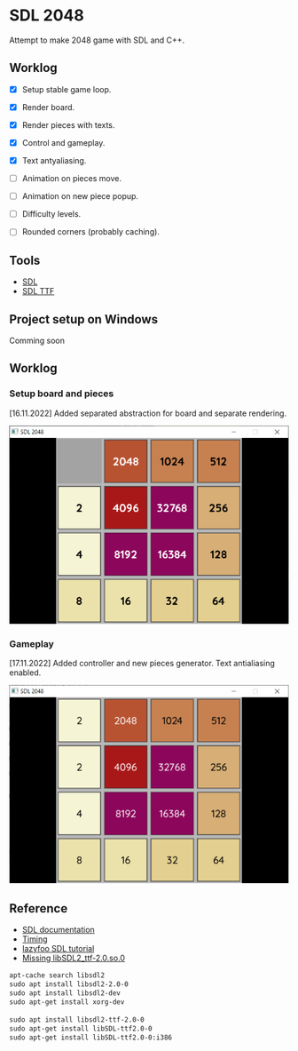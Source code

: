 # SDL 2048

Attempt to make 2048 game with SDL and C++.

## Worklog
 - [x] Setup stable game loop.
 - [x] Render board.
 - [x] Render pieces with texts.
 - [x] Control and gameplay.
 - [x] Text antyaliasing.
 - [ ] Animation on pieces move.
 - [ ] Animation on new piece popup.
 - [ ] Difficulty levels.
 - [ ] Rounded corners (probably caching).


## Tools
 - [SDL](https://github.com/libsdl-org/SDL/releases)
 - [SDL TTF](https://github.com/libsdl-org/SDL_ttf/releases)


## Project setup on Windows
Comming soon

## Worklog

### Setup board and pieces

[16.11.2022] Added separated abstraction for board and separate rendering.

![2048 game in SDL](img/sdl2048_board_pieces.PNG)


### Gameplay

[17.11.2022] Added controller and new pieces generator. Text antialiasing enabled.

![Pieces merging](img/SDL2048_test_play.gif)

## Reference
 - [SDL documentation](https://www.libsdl.org/release/SDL-1.2.15/docs/)
 - [Timing](https://thenumb.at/cpp-course/sdl2/08/08.html)
 - [lazyfoo SDL tutorial](https://lazyfoo.net/tutorials/SDL/)
 - [Missing libSDL2_ttf-2.0.so.0](https://github.com/CleverRaven/Cataclysm-DDA/issues/30931)

 ```shell
 apt-cache search libsdl2
 sudo apt install libsdl2-2.0-0
 sudo apt install libsdl2-dev
 sudo apt-get install xorg-dev
 
 sudo apt install libsdl2-ttf-2.0-0
 sudo apt-get install libSDL-ttf2.0-0
 sudo apt-get install libSDL-ttf2.0-0:i386

 ```